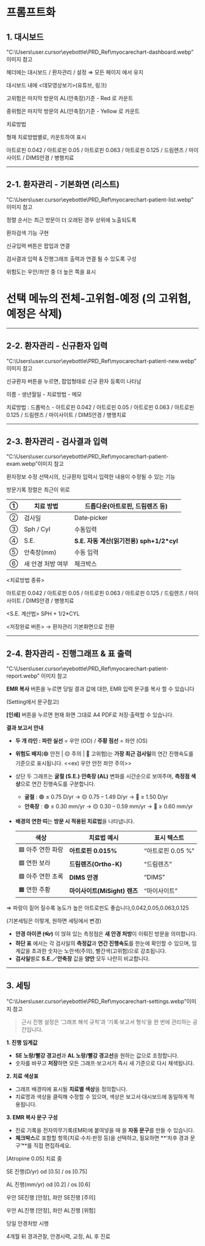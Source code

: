 # 프롬프트화

## 1. 대시보드

"C:\Users\user\.cursor\eyebottle\PRD_Ref\myocarechart-dashboard.webp” 이미지 참고

헤더에는 대시보드 / 환자관리 / 설정 ⇒ 모든 페이지 에서 유지

대시보드 내에 <데모영상보기>(유튜브, 링크)

고위험은 마지막 방문의 AL(안축장)기준 - Red 로 카운트

중위험은 마지막 방문의 AL(안축장)기준 - Yellow 로 카운트

치료방법 

형재 치료방법별로, 카운트하여 표시

아트로핀 0.042 / 아트로핀 0.05 / 아트로핀 0.063 / 아트로핀 0.125 / 드림렌즈 / 마이사이트 / DIMS안경 / 병행치료

---

## 2-1. 환자관리 - 기본화면 (리스트)

"C:\Users\user\.cursor\eyebottle\PRD_Ref\myocarechart-patient-list.webp” 이미지 참고

정렬 순서는 최근 방문이 더 오래된 경우 상위에 노출되도록

환자검색 기능 구현

신규입력 버튼은 팝업과 연결

검사결과 입력 & 진행그래프 출력과 연결 될 수 있도록 구성

 위험도는 우안/좌안 중 더 높은 쪽을 표시

# 선택 메뉴의 전체-고위험-예정 (의 고위험, 예정은 삭제)

---

## 2-2. 환자관리 - 신규환자 입력

"C:\Users\user\.cursor\eyebottle\PRD_Ref\myocarechart-patient-new.webp” 이미지 참고

신규환자 버튼을 누르면, 팝업형태로 신규 환자 등록이 나타남

이름 - 생년월일 - 치료방법 - 메모

치료방법 : 드롭박스 - 아트로핀 0.042 / 아트로핀 0.05 / 아트로핀 0.063 / 아트로핀 0.125 / 드림렌즈 / 마이사이트 / DIMS안경 / 병행치료

---

## 2-3. 환자관리 - 검사결과 입력

"C:\Users\user\.cursor\eyebottle\PRD_Ref\myocarechart-patient-exam.webp”이미지 참고

환자정보 수정 선택시의, 신규환자 입력시 입력한 내용이 수정될 수 있는 기능

방문기록 정렬은 최근이 위로

| ① | 치료 방법 | 드롭다운(아트로핀, 드림렌즈 등) |
| --- | --- | --- |
| ② | 검사일 | Date‑picker |
| ③ | Sph / Cyl | 수동입력 |
| ④ | S.E. | **S.E. 자동 계산(읽기전용) sph+1/2*cyl** |
| ⑤ | 안축장(mm) | 수동 입력 |
| ⑥ | 새 안경 처방 여부 | 체크박스 |

<치료방법 종류>

아트로핀 0.042 / 아트로핀 0.05 / 아트로핀 0.063 / 아트로핀 0.125 / 드림렌즈 / 마이사이트 / DIMS안경 / 병행치료

<S.E. 계산법> SPH + 1/2*CYL

<저장완료 버튼> → 환자관리 기본화면으로 전환

---

## 2-4. 환자관리 - 진행그래프 & 표 출력

"C:\Users\user\.cursor\eyebottle\PRD_Ref\myocarechart-patient-report.webp” 이미지 참고

**EMR 복사** 버튼을 누르면 당일 결과 값에 대한, EMR 입력 문구를 복사 할 수 있습니다

(Setting에서 문구참고)

**[인쇄]** 버튼을 누르면 현재 화면 그대로 A4 PDF로 저장·출력할 수 있습니다.

**결과 보고서 안내**

- **두 개 라인 : 파란 실선** = 우안 (OD) / **주황 점선** = 좌안 (OS)
- **위험도 배지**(🟢 안전 | 🟡 주의 | 🔴 고위험)는 **가장 최근 검사일**의 연간 진행속도를 기준으로 표시됩니다. <<ex) 우안 안전 좌안 주의>>
- 상단 두 그래프는 **굴절 (S.E.)**·**안축장 (AL)** 변화를 시간순으로 보여주며, **측정점 색상**으로 연간 진행속도를 구분합니다.
    - **굴절** : 🟢 ≤ 0.75 D/yr → 🟡 0.75 – 1.49 D/yr → 🔴 ≥ 1.50 D/yr
    - **안축장** : 🟢 ≤ 0.30 mm/yr → 🟡 0.30 – 0.59 mm/yr → 🔴 ≥ 0.60 mm/yr
- **배경의 연한 띠**는 **방문 시 적용된 치료법**을 나타냅니다.
    
    
    | 색상 | 치료법 예시 | 표시 텍스트 |
    | --- | --- | --- |
    | 🟦 아주 연한 파랑 | **아트로핀 0.015%** | “아트로핀 0.05 %” |
    | 🟪 연한 보라 | **드림렌즈(Ortho-K)** | “드림렌즈” |
    | 🟩 아주 연한 초록 | **DIMS 안경** | “DIMS” |
    | 🟧 연한 주황 | **마이사이트(MiSight) 렌즈** | “마이사이트” |

⇒ 파랑이 짙어 질수록 농도가 높은 아트로핀도 좋습니다,0.042,0.05,0.063,0.125

(기본세팅은 이렇게, 원하면 세팅에서 변경)

- **안경 아이콘 (👓)** 이 얹혀 있는 측정점은 **새 안경 처방**이 이뤄진 방문을 의미합니다.
- **하단 표** 에서는 각 검사일의 **측정값**과 **연간 진행속도**를 한눈에 확인할 수 있으며, 임계값을 초과한 숫자는 노란색(주의), 빨간색(고위험)으로 강조됩니다.
- **검사일**별로 **S.E.／안축장** 값을 **양안** 모두 나란히 비교합니다.

---

## 3. 세팅

"C:\Users\user\.cursor\eyebottle\PRD_Ref\myocarechart-settings.webp”이미지 참고

> 근시 진행 설정은 ‘그래프 해석 규칙’과 ‘기록·보고서 형식’을 한 번에 관리하는 공간입니다.
> 

**1. 진행 임계값**

- **SE 노랑/빨강 경고선**과 **AL 노랑/빨강 경고선**을 원하는 값으로 조정합니다.
- 숫자를 바꾸고 **저장**하면 모든 그래프·보고서가 즉시 새 기준으로 다시 채색됩니다.

**2. 치료 색상표**

- 그래프 배경띠에 표시될 **치료별 색상**을 정의합니다.
- 치료명과 색상을 클릭해 수정할 수 있으며, 색상은 보고서·대시보드에 동일하게 적용됩니다.

**3. EMR 복사 문구 구성**

- 진료 기록을 전자의무기록(EMR)에 붙여넣을 때 쓸 **자동 문구**를 만들 수 있습니다.
- **체크박스**로 포함할 항목(치료·수치·판정 등)을 선택하고, 필요하면 **‘차후 경과 문구’**를 직접 편집하세요.

[Atropine 0.05] 치료 중

SE 진행(D/yr) od [0.5] / os [0.75]

AL 진행(mm/yr) od [0.2] / os [0.6]

우안 SE진행 [안정], 좌안 SE진행 [주의]

우안  AL진행 [안정], 좌안 AL진행 [위험]

당일 안경처방 시행

4개월 뒤 경과관찰, 안경시력, 교정, AL 후 진료